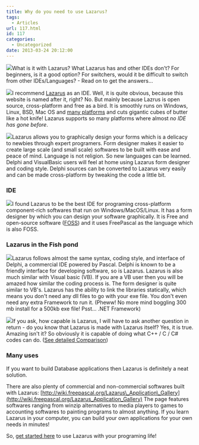 ```yaml
---
title: Why do you need to use Lazarus?
tags:
  - Articles
url: 117.html
id: 117
categories:
  - Uncategorized
date: 2013-03-24 20:12:00
---
```


![](http://3.bp.blogspot.com/-sPJ4QNG-Pjk/UU9UbOxBw_I/AAAAAAAAAX0/C2Wbjpagns4/s1600/LazarusProject.png)What is it with Lazarus? What Lazarus has and other IDEs don't? For beginners, is it a good option? For switchers, would it be difficult to switch from other IDEs/Languages? - Read on to get the answers...  
  
  
  
![](http://4.bp.blogspot.com/-cY334TWftAA/UU3qgEogjnI/AAAAAAAAAV4/Szqh3_0beMc/s1600/12.gif)I recommend [Lazarus](http://www.lazarus.freepascal.org/) as an IDE. Well, it is quite obvious, because this website is named after it, right? No. But mainly because Lazrus is open source, cross-platform and free as a bird. It is smoothly runs on Windows, Linux, BSD, Mac OS and [many platforms](http://lazplanet.blogspot.com/2013/03/how-to-install-lazarus.html) and cuts gigantic cubes of butter like a hot knife! Lazarus supports so many platforms where almost _no IDE has gone before_.  
  
[![](http://1.bp.blogspot.com/-VnyTmXw-o2U/UU9kgUf7BeI/AAAAAAAAAYU/W49uN0S0bjA/s200/320px-imagecommander3d_screen.jpeg)](http://1.bp.blogspot.com/-VnyTmXw-o2U/UU9kgUf7BeI/AAAAAAAAAYU/W49uN0S0bjA/s1600/320px-imagecommander3d_screen.jpeg)Lazarus allows you to graphically design your forms which is a delicacy to newbies through expert programers. Form designer makes it easier to create large scale (and small scale) softwares to be built with ease and peace of mind. Language is not religion. So new languages can be learned. Delphi and VisualBasic users will feel at home using Lazarus form designer and coding style. Delphi sources can be converted to Lazarus very easily and can be made cross-platform by tweaking the code a little bit.  
  

### IDE

  
![](http://2.bp.blogspot.com/-b9lvuBF4qRk/UU9kiYsUjGI/AAAAAAAAAYo/geAsEslByAc/s1600/400px-Zcad.png)I found Lazarus to be the best IDE for programing cross-platform component-rich softwares that run on Windows/MacOS/Linux. It has a form designer by which you can design your software graphically. It is Free and open-source software ([FOSS](http://en.wikipedia.org/wiki/Free_and_open-source_software)) and it uses FreePascal as the language which is also FOSS.  
  
  

### Lazarus in the Fish pond

  
![](http://4.bp.blogspot.com/-J31hJcqMJqg/UU9yCVzEUQI/AAAAAAAAAY4/1gZPitUq3hU/s1600/french.png)Lazarus follows almost the same syntax, coding style, and interface of Delphi, a commercial IDE powered by Pascal. Delphi is known to be a friendly interface for developing software, so is Lazarus. Lazarus is also much similar with Visual basic (VB). If you are a VB user then you will be amazed how similar the coding process is. The form designer is quite similar to VB's. Lazarus has the ability to link the libraries statically, which means you don't need any dll files to go with your exe file. You don't even need any extra Framework to run it. (Pheww! No more mind boggling 300 mb install for a 500kb exe file! Psst... .NET Framework)  
  
![](http://2.bp.blogspot.com/-4sUzGMT9Yt0/UU9ygfwkb2I/AAAAAAAAAY8/eqS4wfXtPpA/s1600/320px-Ax1.jpg)If you ask, how capable is Lazarus, I will have to ask another question in return - do you know that Lazarus is made with Lazarus itself? Yes, it is true. Amazing isn't it? So obviously it is capable of doing what C++ / C / C# codes can do. ([See detailed Comparison](http://en.wikipedia.org/wiki/Comparison_of_Pascal_and_C))  
  

### Many uses

  
If you want to build Database applications then Lazarus is definitely a neat solution.  
  
There are also plenty of commercial and non-commercial softwares built  with Lazarus: [http://wiki.freepascal.org/Lazarus\_Application\_Gallery](http://wiki.freepascal.org/Lazarus_Application_Gallery) The page features softwares ranging from winzip alternatives to media players to games to accounting softwares to painting programs to almost anything. If you learn Lazarus in your computer, you can build your own applications for your own needs in minutes!  
  

  
  
So, [get started here](http://lazplanet.blogspot.com/p/getting-started.html) to use Lazarus with your programing life!